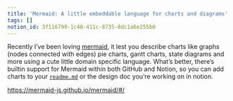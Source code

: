 ```yaml
---
title: 'Mermaid: A little embeddable language for charts and diagrams'
tags: []
notion_id: 3f116799-1c48-411c-8735-8dc1a6e255b0
---
```

Recently I’ve been loving [mermaid](https://mermaid-js.github.io/mermaid/#/), it lest you describe charts like graphs (nodes connected with edges) pie charts, gantt charts, state diagrams and more using a cute little domain specific language. What’s better, there’s builtin support for Mermaid within both GitHub and Notion, so you can add charts to your [`readme.md`](http://readme.md/) or the design doc you’re working on in notion.

<https://mermaid-js.github.io/mermaid/#/>
